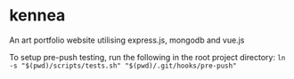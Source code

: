 # kennea
An art portfolio website utilising express.js, mongodb and vue.js

To setup pre-push testing, run the following in the root project directory:
```ln -s "$(pwd)/scripts/tests.sh" "$(pwd)/.git/hooks/pre-push"```